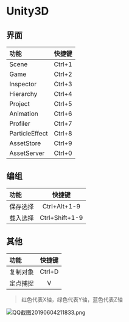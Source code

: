 # Unity3D
## 界面
|功能|快捷键|
|:---|:---:|
|Scene|Ctrl+1|
|Game|Ctrl+2|
|Inspector|Ctrl+3|
|Hierarchy|Ctrl+4|
|Project|Ctrl+5|
|Animation|Ctrl+6|
|Profiler|Ctrl+7|
|ParticleEffect|Ctrl+8|
|AssetStore|Ctrl+9|
|AssetServer|Ctrl+0|

## 编组
|功能|快捷键|
|:---|:---:|
|保存选择|Ctrl+Alt+1-9|
|载入选择|Ctrl+Shift+1-9|

## 其他
|功能|快捷键|
|:---|:---:|
|复制对象|Ctrl+D|
|定点捕捉|V|



>红色代表X轴，绿色代表Y轴，蓝色代表Z轴

![QQ截图20190604211833.png](https://i.loli.net/2019/06/04/5cf66fbcc351d97518.png)